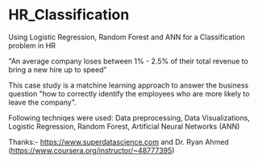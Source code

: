 # HR_Classification
Using Logistic Regression, Random Forest and ANN for a Classification problem in HR

"An average company loses between 1% - 2.5% of their total revenue to bring a new hire up to speed"

This case study is a matchine learning approach to answer the business question "how to correctly identify the employees who are more likely to leave the company". 

Following techniqes were used:
  Data preprocessing,
  Data Visualizations,
  Logistic Regression,
  Random Forest,
  Artificial Neural Networks (ANN)
 
Thanks:- https://www.superdatascience.com and Dr. Ryan Ahmed (https://www.coursera.org/instructor/~48777395)
